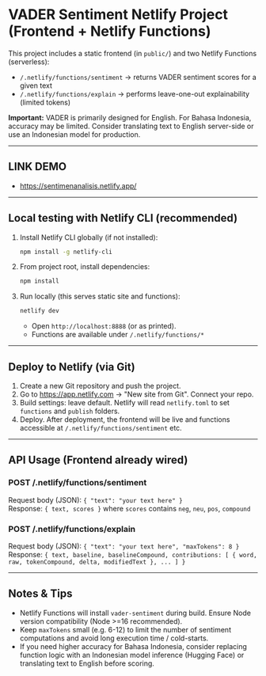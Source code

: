 # VADER Sentiment Netlify Project (Frontend + Netlify Functions)

This project includes a static frontend (in `public/`) and two Netlify Functions (serverless):
- `/.netlify/functions/sentiment`  -> returns VADER sentiment scores for a given text
- `/.netlify/functions/explain`    -> performs leave-one-out explainability (limited tokens)

**Important:** VADER is primarily designed for English. For Bahasa Indonesia, accuracy may be limited. Consider translating text to English server-side or use an Indonesian model for production.

---
## LINK DEMO
- https://sentimenanalisis.netlify.app/
---
## Local testing with Netlify CLI (recommended)
1. Install Netlify CLI globally (if not installed):
   ```bash
   npm install -g netlify-cli
   ```
2. From project root, install dependencies:
   ```bash
   npm install
   ```
3. Run locally (this serves static site and functions):
   ```bash
   netlify dev
   ```
   - Open `http://localhost:8888` (or as printed).  
   - Functions are available under `/.netlify/functions/*`

---
## Deploy to Netlify (via Git)
1. Create a new Git repository and push the project.  
2. Go to https://app.netlify.com → "New site from Git". Connect your repo.  
3. Build settings: leave default. Netlify will read `netlify.toml` to set `functions` and `publish` folders.  
4. Deploy. After deployment, the frontend will be live and functions accessible at `/.netlify/functions/sentiment` etc.

---
## API Usage (Frontend already wired)
### POST /.netlify/functions/sentiment
Request body (JSON): `{ "text": "your text here" }`  
Response: `{ text, scores }` where `scores` contains `neg`, `neu`, `pos`, `compound`

### POST /.netlify/functions/explain
Request body (JSON): `{ "text": "your text here", "maxTokens": 8 }`  
Response: `{ text, baseline, baselineCompound, contributions: [ { word, raw, tokenCompound, delta, modifiedText }, ... ] }`

---
## Notes & Tips
- Netlify Functions will install `vader-sentiment` during build. Ensure Node version compatibility (Node >=16 recommended).
- Keep `maxTokens` small (e.g. 6-12) to limit the number of sentiment computations and avoid long execution time / cold-starts.
- If you need higher accuracy for Bahasa Indonesia, consider replacing function logic with an Indonesian model inference (Hugging Face) or translating text to English before scoring.
